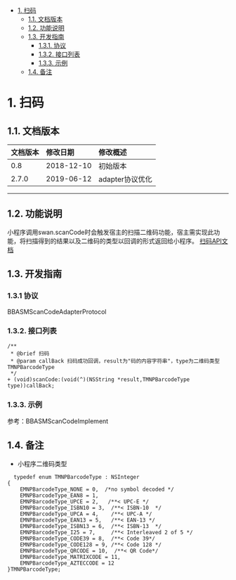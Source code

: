 <!-- TOC -->

- [1. 扫码](#1-扫码)
    - [1.1. 文档版本](#11-文档版本)
    - [1.2. 功能说明](#12-功能说明)
    - [1.3. 开发指南](#13-开发指南)
        - [1.3.1. 协议](#131-协议) 
        - [1.3.2. 接口列表](#132-接口列表)
        - [1.3.3. 示例](#133-示例)
    - [1.4. 备注](#14-备注)

<!-- /TOC -->
# 1. 扫码
## 1.1. 文档版本

|文档版本|修改日期|修改概述|
|:--|:--|:--|
|0.8|2018-12-10|初始版本|
|2.7.0|2019-06-12|adapter协议优化|


--------------------------
## 1.2. 功能说明

小程序调用swan.scanCode时会触发宿主的扫描二维码功能，宿主需实现此功能，将扫描得到的结果以及二维码的类型以回调的形式返回给小程序。
[扫码API文档](https://smartprogram.baidu.com/docs/develop/api/device_scan/#scanCode/)

## 1.3. 开发指南
### 1.3.1 协议
BBASMScanCodeAdapterProtocol
### 1.3.2. 接口列表

```
/**
 * @brief 扫码
 * @param callBack 扫码成功回调，result为"码的内容字符串"，type为二维码类型TMNPBarcodeType
 */
+ (void)scanCode:(void(^)(NSString *result,TMNPBarcodeType type))callBack;
```
### 1.3.3. 示例
参考：BBASMScanCodeImplement


## 1.4. 备注
* 小程序二维码类型

```
  typedef enum TMNPBarcodeType : NSInteger
{
    EMNPBarcodeType_NONE = 0,  /*no symbol decoded */
    EMNPBarcodeType_EAN8 = 1,
    EMNPBarcodeType_UPCE = 2,   /**< UPC-E */
    EMNPBarcodeType_ISBN10 = 3,  /**< ISBN-10  */
    EMNPBarcodeType_UPCA = 4,    /**< UPC-A */
    EMNPBarcodeType_EAN13 = 5,   /**< EAN-13 */
    EMNPBarcodeType_ISBN13 = 6,  /**< ISBN-13  */
    EMNPBarcodeType_I25 = 7,     /**< Interleaved 2 of 5 */
    EMNPBarcodeType_CODE39 = 8,  /**< Code 39*/
    EMNPBarcodeType_CODE128 = 9, /**< Code 128 */
    EMNPBarcodeType_QRCODE = 10,  /**< QR Code*/
    EMNPBarcodeType_MATRIXCODE = 11,
    EMNPBarcodeType_AZTECCODE = 12
}TMNPBarcodeType;

```

